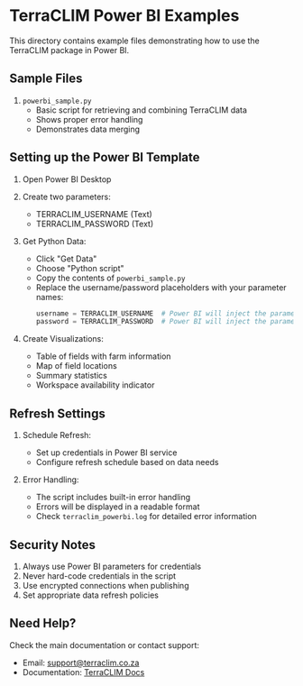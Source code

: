 # TerraCLIM Power BI Examples

This directory contains example files demonstrating how to use the TerraCLIM package in Power BI.

## Sample Files

1. `powerbi_sample.py`
   - Basic script for retrieving and combining TerraCLIM data
   - Shows proper error handling
   - Demonstrates data merging

## Setting up the Power BI Template

1. Open Power BI Desktop
2. Create two parameters:
   - TERRACLIM_USERNAME (Text)
   - TERRACLIM_PASSWORD (Text)

3. Get Python Data:
   - Click "Get Data"
   - Choose "Python script"
   - Copy the contents of `powerbi_sample.py`
   - Replace the username/password placeholders with your parameter names:
     ```python
     username = TERRACLIM_USERNAME  # Power BI will inject the parameter value
     password = TERRACLIM_PASSWORD  # Power BI will inject the parameter value
     ```

4. Create Visualizations:
   - Table of fields with farm information
   - Map of field locations
   - Summary statistics
   - Workspace availability indicator

## Refresh Settings

1. Schedule Refresh:
   - Set up credentials in Power BI service
   - Configure refresh schedule based on data needs

2. Error Handling:
   - The script includes built-in error handling
   - Errors will be displayed in a readable format
   - Check `terraclim_powerbi.log` for detailed error information

## Security Notes

1. Always use Power BI parameters for credentials
2. Never hard-code credentials in the script
3. Use encrypted connections when publishing
4. Set appropriate data refresh policies

## Need Help?

Check the main documentation or contact support:
- Email: support@terraclim.co.za
- Documentation: [TerraCLIM Docs](https://docs.terraclim.co.za)